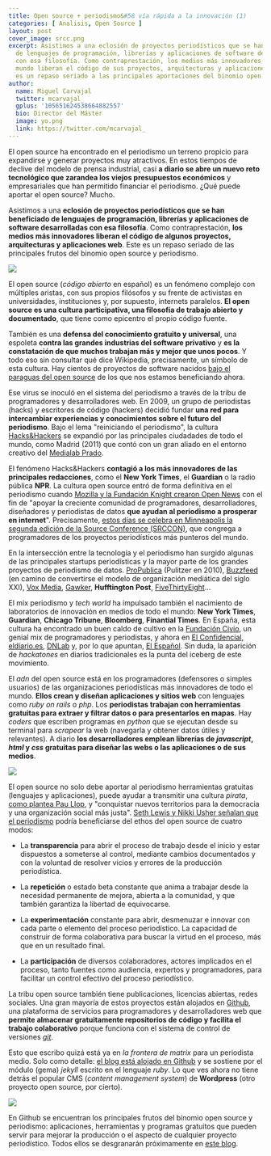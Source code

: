 ```yaml
---
title: Open source + periodismo&#58 vía rápida a la innovación (1)
categories: [ Analisis, Open Source ]
layout: post
cover_image: srcc.png
excerpt: Asistimos a una eclosión de proyectos periodísticos que se han beneficiado
  de lenguajes de programación, librerías y aplicaciones de software desarrolladas
  con esa filosofía. Como contraprestación, los medios más innovadores de todo el
  mundo liberan el código de sus proyectos, arquitecturas y aplicaciones web. Este
  es un repaso seriado a las principales aportaciones del binomio open source y periodismo.
author:
  name: Miguel Carvajal
  twitter: mcarvajal_
  gplus: '105651624538664882557'
  bio: Director del Máster
  image: yo.png
  link: https://twitter.com/mcarvajal_
---
```


El open source ha encontrado en el periodismo un terreno propicio para expandirse y generar proyectos muy atractivos. En estos tiempos de declive del modelo de prensa industrial, casi **a diario se abre un nuevo reto tecnológico que zarandea los viejos presupuestos económicos** y empresariales que han permitido financiar el periodismo. ¿Qué puede aportar el open source? Mucho. 

Asistimos a una **eclosión de proyectos periodísticos que se han beneficiado de lenguajes de programación, librerías y aplicaciones de software desarrolladas con esa filosofía**. Como contraprestación, **los medios más innovadores liberan el código de algunos proyectos, arquitecturas y aplicaciones web**. Este es un repaso seriado de las principales frutos del binomio open source y periodismo.

![](https://dl.dropboxusercontent.com/u/3578704/shots/shot_2015-06-25_00-12-11.png)

El open source (_código abierto_ en español) es un fenómeno complejo con múltiples aristas, con sus propios filósofos y su frente de activistas en universidades, instituciones y, por supuesto, internets paralelos. **El open source es una cultura participativa, una filosofía de trabajo abierto y documentado**, que tiene como epicentro el propio código fuente. 

También es una **defensa del conocimiento gratuito y universal**, una espoleta **contra las grandes industrias del software privativo** y **es la constatación de que muchos trabajan más y mejor que unos pocos**. Y todo eso sin consultar qué dice Wikipedia, precisamente, un símbolo de esta cultura. Hay cientos de proyectos de software nacidos [bajo el paraguas del open source](https://es.wikipedia.org/wiki/C%C3%B3digo_abierto) de los que nos estamos beneficiando ahora. 

Ese virus se inoculó en el sistema del periodismo a través de la tribu de programadores y desarrolladores web. En 2009, un grupo de periodistas (hacks) y escritores de código (hackers) decidió fundar **una red para intercambiar experiencias y conocimientos sobre el futuro del periodismo**. Bajo el lema "reiniciando el periodismo", la cultura [Hacks&Hackers](http://hackshackers.com/) se expandió por las principales ciudadades de todo el mundo, como Madrid (2011) que contó con un gran aliado en el entorno creativo del [Medialab Prado](http://medialab-prado.es/). 

El fenómeno Hacks&Hackers **contagió a los más innovadores de las principales redacciones**, como el **New York Times**, el **Guardian** o la radio pública **NPR**. La cultura open source entró de forma definitiva en el periodismo cuando [Mozilla y la Fundación Knight crearon Open News](http://opennews.org/) con el fin de "apoyar la creciente comunidad de programadores, desarrolladores, diseñadores y periodistas de datos **que ayudan al periodismo a prosperar en internet**". Precisamente, [estos días se celebra en Minneapolis la segunda edición de la Source Conference (SRCCON)](http://srccon.org/), que congrega a programadores de los proyectos periodísticos más punteros del mundo.

En la intersección entre la tecnología y el periodismo han surgido algunas de las principales startups periodísticas y la mayor parte de los grandes proyectos de periodismo de datos. [ProPublica](https://www.propublica.org/) (Pulitzer en 2010), [Buzzfeed](https://www.buzzfeed.com) (en camino de convertirse el modelo de organización mediática del siglo XXI), [Vox Media](https://voxmedia.com), [Gawker](http://gawker.com/), **Hufftington Post**, [FiveThirtyEight](http://fivethirtyeight.com/)... 

El mix periodismo y _tech world_ ha impulsado también el nacimiento de laboratorios de innovación en medios de todo el mundo: **New York Times**, **Guardian**, **Chicago Tribune**, **Bloomberg**, **Finantial Times**. En España, esta cultura ha encontrado un buen caldo de cultivo en la [Fundación Civio](http://www.civio.es/), un genial mix de programadores y periodistas, y ahora en [El Confidencial](http://www.elconfidencial.com/), [eldiario.es](http://www.eldiario.es/), [DNLab](http://laboratorio.diariodenavarra.es/hsf/) y, por lo que apuntan, [El Español](http://espanaencifras.elespanol.com/). Sin duda, la aparición de _hackatones_ en diarios tradicionales es la punta del iceberg de este movimiento. 

El _adn_ del open source está en los programadores (defensores o simples usuarios) de las organizaciones periodísticas más innovadores de todo el mundo. **Ellos crean y diseñan aplicaciones y sitios web** con lenguajes como _ruby on rails_ o _php_. Los **periodistas trabajan con herramientas gratuitas para extraer y filtrar datos o para presentarlos en mapas**. Hay _coders_ que escriben programas en _python_ que se ejecutan desde su terminal para _scrapear_ la web (navegarla y obtener datos útiles y relevantes). A diario **los desarrolladores emplean librerías de _javascript_, _html_ y _css_ gratuitas para diseñar las webs o las aplicaciones o de sus medios**.  

![](https://dl.dropboxusercontent.com/u/3578704/shots/shot_2015-06-24_23-51-40.png)

El open source no solo debe aportar al periodismo herramientas gratuitas (lenguajes y aplicaciones), puede ayudar a transmitir una cultura _pirata_, [como plantea Pau Llop](http://www.eldiario.es/colaboratorio/Periodismo-pirata_6_109249075.html), y "conquistar nuevos territorios para la democracia y una organización social más justa". [Seth Lewis y Nikki Usher señalan que el periodismo](http://mcs.sagepub.com/content/35/5/602.abstract) podría beneficiarse del ethos del open source de cuatro modos:

* La **transparencia** para abrir el proceso de trabajo desde el inicio y estar dispuestos a someterse al control, mediante cambios documentados y con la voluntad de resolver vicios y errores de la producción periodística. 

* La **repetición** o estado beta constante que anima a trabajar desde la necesidad permanente de mejora, abierta a la comunidad, y que también garantiza la libertad de equivocarse.

* La **experimentación** constante para abrir, desmenuzar e innovar con cada parte o elemento del proceso periodístico. La capacidad de construir de forma colaborativa para buscar la virtud en el proceso, más que en un resultado final. 

* La **participación** de diversos colaboradores, actores implicados en el proceso, tanto fuentes como audiencia, expertos y programadores, para facilitar un control efectivo del proceso periodístico.  

La tribu open source también tiene publicaciones, licencias abiertas, redes sociales. Una gran mayoría de estos proyectos están alojados en [Github](https://github.com/), una plataforma de servicios para programadores y desarrolladores web que **permite almacenar gratuitamente repositorios de código y facilita el trabajo colaborativo** porque funciona con el sistema de control de versiones [_git_](https://git-scm.com/). 

Esto que escribo quizá está ya en _la frontera de matrix_ para un periodista medio. Solo como detalle: [el blog está alojado en Github](https://github.com/mipumh/blog) y se sostiene por el módulo (gema) _jekyll_ escrito en el lenguaje _ruby_. Lo que ves ahora no tiene detrás el popular CMS (_content management system_) de **Wordpress** (otro proyecto open source, por cierto). 

![](https://dl.dropboxusercontent.com/u/3578704/shots/shot_2015-06-25_00-35-56.png)

En Github se encuentran los principales frutos del binomio open source y periodismo: aplicaciones, herramientas y programas gratuitos que pueden servir para mejorar la producción o el aspecto de cualquier proyecto periodístico. Todos ellos se desgranarán próximamente en [este blog](http://mip.umh.es/blog/ "Web inicial de este proyecto").






